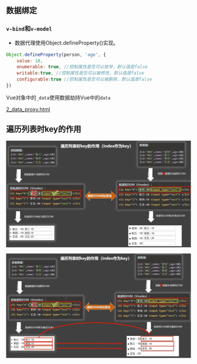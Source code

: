 ## 数据绑定
### `v-bind`和`v-model`
- 数据代理使用Object.defineProperty()实现。

```javascript
Object.defineProperty(person, 'age', {
    value: 18,
    enumerable: true, //控制属性是否可以枚举，默认值是false
    writable:true, //控制属性是否可以被修改，默认值是false
    configurable:true //控制属性是否可以被删除，默认值是false
})
```

Vue对象中的`_data`使用数据劫持Vue中的`data`

[2_data_proxy.html](../vue2/02-数据代理/2_data_proxy.html)

## 遍历列表时key的作用
![img.png](images/img.png)

![img_1.png](images/img_1.png)

